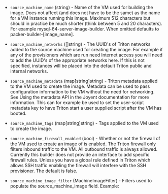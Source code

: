 <!-- Code generated from the comments of the SourceMachineConfig struct in builder/triton/source_machine_config.go; DO NOT EDIT MANUALLY -->

-   `source_machine_name` (string) - Name of the VM used for building the
image. Does not affect (and does not have to be the same) as the name for a
VM instance running this image. Maximum 512 characters but should in
practice be much shorter (think between 5 and 20 characters). For example
mysql-64-server-image-builder. When omitted defaults to
packer-builder-[image_name].

-   `source_machine_networks` ([]string) - The UUID's of Triton
networks added to the source machine used for creating the image. For
example if any of the provisioners which are run need Internet access you
will need to add the UUID's of the appropriate networks here. If this is
not specified, instances will be placed into the default Triton public and
internal networks.

-   `source_machine_metadata` (map[string]string) - Triton metadata
applied to the VM used to create the image. Metadata can be used to pass
configuration information to the VM without the need for networking. See
Using the metadata
API in the
Joyent documentation for more information. This can for example be used to
set the user-script metadata key to have Triton start a user supplied
script after the VM has booted.

-   `source_machine_tags` (map[string]string) - Tags applied to the
VM used to create the image.

-   `source_machine_firewall_enabled` (bool) - Whether or not the firewall
of the VM used to create an image of is enabled. The Triton firewall only
filters inbound traffic to the VM. All outbound traffic is always allowed.
Currently this builder does not provide an interface to add specific
firewall rules. Unless you have a global rule defined in Triton which
allows SSH traffic enabling the firewall will interfere with the SSH
provisioner. The default is false.

-   `source_machine_image_filter` (MachineImageFilter) - Filters used to populate the
source_machine_image field. Example:
